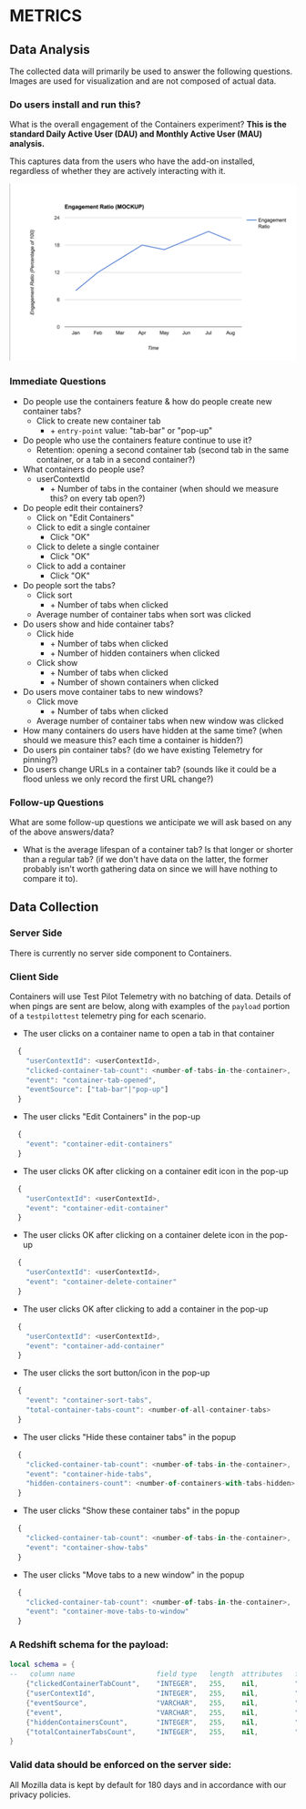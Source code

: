 # METRICS

## Data Analysis
The collected data will primarily be used to answer the following questions.
Images are used for visualization and are not composed of actual data.

### Do users install and run this?

What is the overall engagement of the Containers experiment?
**This is the standard Daily Active User (DAU) and Monthly Active User (MAU) analysis.**

This captures data from the users who have the add-on installed, regardless of
whether they are actively interacting with it.

![](kpi-1.png)

### Immediate Questions

* Do people use the containers feature & how do people create new container tabs?
  * Click to create new container tab
    * \+ `entry-point` value: "tab-bar" or "pop-up"
* Do people who use the containers feature continue to use it?
  * Retention: opening a second container tab (second tab in the same container, or a tab in a second container?)
* What containers do people use?
  * userContextId
    * \+ Number of tabs in the container (when should we measure this? on every tab open?)
* Do people edit their containers?
  * Click on "Edit Containers"
  * Click to edit a single container
    * Click "OK"
  * Click to delete a single container
    * Click "OK"
  * Click to add a container
    * Click "OK"
* Do people sort the tabs?
  * Click sort
    * \+ Number of tabs when clicked
  * Average number of container tabs when sort was clicked
* Do users show and hide container tabs?
  * Click hide
    * \+ Number of tabs when clicked
    * \+ Number of hidden containers when clicked
  * Click show
    * \+ Number of tabs when clicked
    * \+ Number of shown containers when clicked
* Do users move container tabs to new windows?
  * Click move
    * \+ Number of tabs when clicked
  * Average number of container tabs when new window was clicked
* How many containers do users have hidden at the same time? (when should we measure this? each time a container is hidden?)
* Do users pin container tabs? (do we have existing Telemetry for pinning?)
* Do users change URLs in a container tab? (sounds like it could be a flood unless we only record the first URL change?)

### Follow-up Questions

What are some follow-up questions we anticipate we will ask based on any of the
above answers/data?

* What is the average lifespan of a container tab? Is that longer or shorter than a regular tab? (if we don't have data on the latter, the former probably isn't worth gathering data on since we will have nothing to compare it to).

## Data Collection

### Server Side
There is currently no server side component to Containers.

### Client Side
Containers will use Test Pilot Telemetry with no batching of data.  Details
of when pings are sent are below, along with examples of the `payload` portion
of a `testpilottest` telemetry ping for each scenario.

* The user clicks on a container name to open a tab in that container

```js
  {
    "userContextId": <userContextId>,
    "clicked-container-tab-count": <number-of-tabs-in-the-container>,
    "event": "container-tab-opened",
    "eventSource": ["tab-bar"|"pop-up"]
  }
```

* The user clicks "Edit Containers" in the pop-up

```js
  {
    "event": "container-edit-containers"
  }
```

* The user clicks OK after clicking on a container edit icon in the pop-up

```js
  {
    "userContextId": <userContextId>,
    "event": "container-edit-container"
  }
```

* The user clicks OK after clicking on a container delete icon in the pop-up

```js
  {
    "userContextId": <userContextId>,
    "event": "container-delete-container"
  }
```

* The user clicks OK after clicking to add a container in the pop-up

```js
  {
    "userContextId": <userContextId>,
    "event": "container-add-container"
  }
```

* The user clicks the sort button/icon in the pop-up

```js
  {
    "event": "container-sort-tabs",
    "total-container-tabs-count": <number-of-all-container-tabs>
  }
```

* The user clicks "Hide these container tabs" in the popup

```js
  {
    "clicked-container-tab-count": <number-of-tabs-in-the-container>,
    "event": "container-hide-tabs",
    "hidden-containers-count": <number-of-containers-with-tabs-hidden>
  }
```

* The user clicks "Show these container tabs" in the popup

```js
  {
    "clicked-container-tab-count": <number-of-tabs-in-the-container>,
    "event": "container-show-tabs"
  }
```

* The user clicks "Move tabs to a new window" in the popup

```js
  {
    "clicked-container-tab-count": <number-of-tabs-in-the-container>,
    "event": "container-move-tabs-to-window"
  }
```

### A Redshift schema for the payload:

```lua
local schema = {
--   column name                    field type   length  attributes   field name
    {"clickedContainerTabCount",    "INTEGER",   255,    nil,         "Fields[payload.clickedContainerTabCount]"},
    {"userContextId",               "INTEGER",   255,    nil,         "Fields[payload.container]"},
    {"eventSource",                 "VARCHAR",   255,    nil,         "Fields[payload.eventSource]"},
    {"event",                       "VARCHAR",   255,    nil,         "Fields[payload.event]"},
    {"hiddenContainersCount",       "INTEGER",   255,    nil,         "Fields[payload.hiddenContainersCount]"},
    {"totalContainerTabsCount",     "INTEGER",   255,    nil,         "Fields[payload.totalContainerTabsCount]"},
}
```

### Valid data should be enforced on the server side:

All Mozilla data is kept by default for 180 days and in accordance with our
privacy policies.
